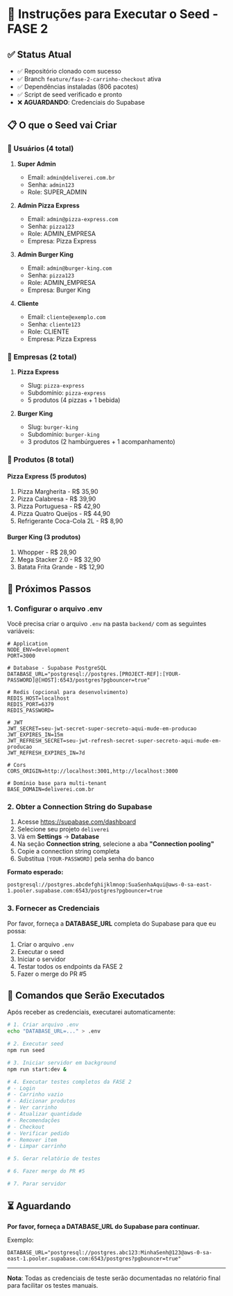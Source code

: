 # 🚀 Instruções para Executar o Seed - FASE 2

## ✅ Status Atual

- ✅ Repositório clonado com sucesso
- ✅ Branch `feature/fase-2-carrinho-checkout` ativa
- ✅ Dependências instaladas (806 pacotes)
- ✅ Script de seed verificado e pronto
- ❌ **AGUARDANDO**: Credenciais do Supabase

## 📋 O que o Seed vai Criar

### 👥 Usuários (4 total)
1. **Super Admin**
   - Email: `admin@deliverei.com.br`
   - Senha: `admin123`
   - Role: SUPER_ADMIN

2. **Admin Pizza Express**
   - Email: `admin@pizza-express.com`
   - Senha: `pizza123`
   - Role: ADMIN_EMPRESA
   - Empresa: Pizza Express

3. **Admin Burger King**
   - Email: `admin@burger-king.com`
   - Senha: `pizza123`
   - Role: ADMIN_EMPRESA
   - Empresa: Burger King

4. **Cliente**
   - Email: `cliente@exemplo.com`
   - Senha: `cliente123`
   - Role: CLIENTE
   - Empresa: Pizza Express

### 🏢 Empresas (2 total)
1. **Pizza Express**
   - Slug: `pizza-express`
   - Subdomínio: `pizza-express`
   - 5 produtos (4 pizzas + 1 bebida)

2. **Burger King**
   - Slug: `burger-king`
   - Subdomínio: `burger-king`
   - 3 produtos (2 hambúrgueres + 1 acompanhamento)

### 🍕 Produtos (8 total)

#### Pizza Express (5 produtos)
1. Pizza Margherita - R$ 35,90
2. Pizza Calabresa - R$ 39,90
3. Pizza Portuguesa - R$ 42,90
4. Pizza Quatro Queijos - R$ 44,90
5. Refrigerante Coca-Cola 2L - R$ 8,90

#### Burger King (3 produtos)
1. Whopper - R$ 28,90
2. Mega Stacker 2.0 - R$ 32,90
3. Batata Frita Grande - R$ 12,90

## 🔧 Próximos Passos

### 1. Configurar o arquivo .env

Você precisa criar o arquivo `.env` na pasta `backend/` com as seguintes variáveis:

```env
# Application
NODE_ENV=development
PORT=3000

# Database - Supabase PostgreSQL
DATABASE_URL="postgresql://postgres.[PROJECT-REF]:[YOUR-PASSWORD]@[HOST]:6543/postgres?pgbouncer=true"

# Redis (opcional para desenvolvimento)
REDIS_HOST=localhost
REDIS_PORT=6379
REDIS_PASSWORD=

# JWT
JWT_SECRET=seu-jwt-secret-super-secreto-aqui-mude-em-producao
JWT_EXPIRES_IN=15m
JWT_REFRESH_SECRET=seu-jwt-refresh-secret-super-secreto-aqui-mude-em-producao
JWT_REFRESH_EXPIRES_IN=7d

# Cors
CORS_ORIGIN=http://localhost:3001,http://localhost:3000

# Domínio base para multi-tenant
BASE_DOMAIN=deliverei.com.br
```

### 2. Obter a Connection String do Supabase

1. Acesse https://supabase.com/dashboard
2. Selecione seu projeto `deliverei`
3. Vá em **Settings** → **Database**
4. Na seção **Connection string**, selecione a aba **"Connection pooling"**
5. Copie a connection string completa
6. Substitua `[YOUR-PASSWORD]` pela senha do banco

**Formato esperado:**
```
postgresql://postgres.abcdefghijklmnop:SuaSenhaAqui@aws-0-sa-east-1.pooler.supabase.com:6543/postgres?pgbouncer=true
```

### 3. Fornecer as Credenciais

Por favor, forneça a **DATABASE_URL** completa do Supabase para que eu possa:
1. Criar o arquivo `.env`
2. Executar o seed
3. Iniciar o servidor
4. Testar todos os endpoints da FASE 2
5. Fazer o merge do PR #5

## 📝 Comandos que Serão Executados

Após receber as credenciais, executarei automaticamente:

```bash
# 1. Criar arquivo .env
echo "DATABASE_URL=..." > .env

# 2. Executar seed
npm run seed

# 3. Iniciar servidor em background
npm run start:dev &

# 4. Executar testes completos da FASE 2
# - Login
# - Carrinho vazio
# - Adicionar produtos
# - Ver carrinho
# - Atualizar quantidade
# - Recomendações
# - Checkout
# - Verificar pedido
# - Remover item
# - Limpar carrinho

# 5. Gerar relatório de testes

# 6. Fazer merge do PR #5

# 7. Parar servidor
```

## ⏳ Aguardando

**Por favor, forneça a DATABASE_URL do Supabase para continuar.**

Exemplo:
```
DATABASE_URL="postgresql://postgres.abc123:MinhaSenh@123@aws-0-sa-east-1.pooler.supabase.com:6543/postgres?pgbouncer=true"
```

---

**Nota**: Todas as credenciais de teste serão documentadas no relatório final para facilitar os testes manuais.
